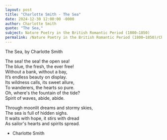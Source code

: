 ```yaml
---
layout: post
title: "Charlotte Smith - The Sea"
date: 2024-12-30 12:00:00 -0000
author: Charlotte Smith
quote: "The Sea,"
subject: Nature Poetry in the British Romantic Period (1800–1850)
permalink: /Nature Poetry in the British Romantic Period (1800–1850)/Charlotte Smith/Charlotte Smith - The Sea
---
```


The Sea,
   by Charlotte Smith

The sea!  the sea!  the open sea!  
The blue, the fresh, the ever free!  
Without a bank, without a bay,  
It’s endless beauty on display.  
Its wildness calls, its sweet allure,  
To wanderers, the hearts so pure.  
Oh, where's the fountain of the tide?  
Spirit of waves, abide, abide.  

Through moonlit dreams and stormy skies,  
The sea is full of hidden sighs.  
It waits with hope, it stirs with dread  
As sailor's hearts and spirits spread.

- Charlotte Smith
